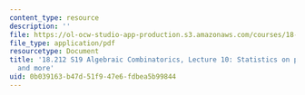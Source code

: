 ```yaml
---
content_type: resource
description: ''
file: https://ol-ocw-studio-app-production.s3.amazonaws.com/courses/18-212-algebraic-combinatorics-spring-2019/0b039163b47d51f947e6fdbea5b99844_MIT18_212S19_lec10.pdf
file_type: application/pdf
resourcetype: Document
title: '18.212 S19 Algebraic Combinatorics, Lecture 10: Statistics on permutations
  and more'
uid: 0b039163-b47d-51f9-47e6-fdbea5b99844
---
```

